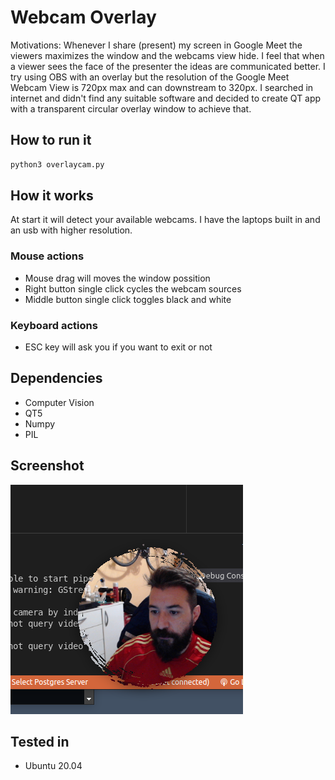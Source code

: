 # Webcam Overlay

Motivations: Whenever I share (present) my screen in Google Meet the viewers maximizes the window and the webcams view hide. I feel that when a viewer sees the face of the presenter the ideas are communicated better.
I try using OBS with an overlay but the resolution of the Google Meet Webcam View is 720px max and can downstream to 320px. I searched in internet and didn't find any suitable software and decided to create QT app with a transparent circular overlay window to achieve that.

## How to run it

```python
python3 overlaycam.py
```

## How it works

At start it will detect your available webcams. I have the laptops built in and an usb with higher resolution.

### Mouse actions

- Mouse drag will moves the window possition
- Right button single click cycles the webcam sources
- Middle button single click toggles black and white

### Keyboard actions

- ESC key will ask you if you want to exit or not

## Dependencies

- Computer Vision
- QT5
- Numpy
- PIL

## Screenshot

![screenshot](screenshot.png "Screenshot")

## Tested in

- Ubuntu 20.04
